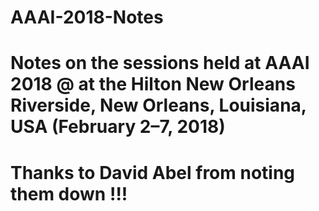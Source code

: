 # AAAI-2018-Notes

# Notes on the sessions held at AAAI 2018 @ at the Hilton New Orleans Riverside, New Orleans, Louisiana, USA (February 2–7, 2018)

# Thanks to David Abel from noting them down !!!
